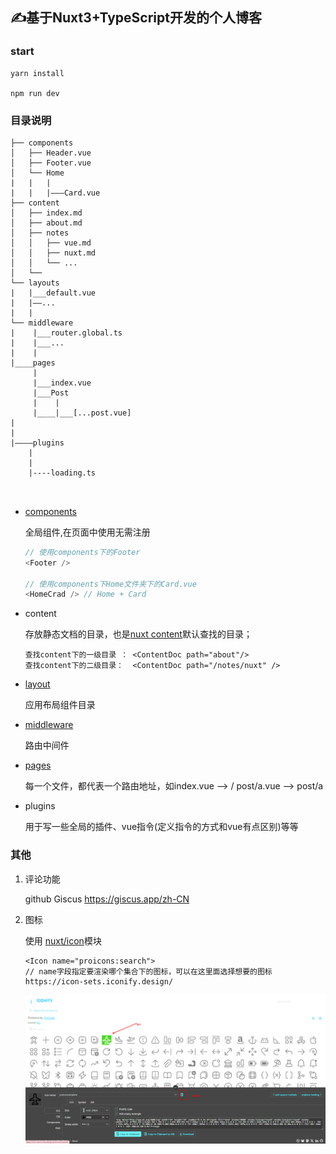 ## ✍基于Nuxt3+TypeScript开发的个人博客


### start
```
yarn install

npm run dev 

```

### 目录说明

```.
├── components
│   ├── Header.vue
│   ├── Footer.vue
│   └── Home
|   |   |
|   |   |———Card.vue
├── content
│   ├── index.md
│   ├── about.md
│   ├── notes
│   │   ├── vue.md
│   │   ├── nuxt.md
│   │   └── ...
│   └── 
└── layouts
|   |___default.vue
|   |——...
|   |
└── middleware
|    |___router.global.ts
|    |___...
|    |
|____pages
     |
     |___index.vue
     |___Post
     |    |
     |____|___[...post.vue]
|
|
|————plugins
    |
    |
    |----loading.ts



```
- [components](https://nuxt.com.cn/docs/guide/directory-structure/components)

  全局组件,在页面中使用无需注册

  ``` js
  // 使用components下的Footer
  <Footer />

  // 使用components下Home文件夹下的Card.vue
  <HomeCrad /> // Home + Card 
  ```

- content

  存放静态文档的目录，也是[nuxt content](https://nuxt.com.cn/docs/guide/directory-structure/content#%E5%90%AF%E7%94%A8nuxt-content)默认查找的目录；
  ```
  查找content下的一级目录 ： <ContentDoc path="about"/>
  查找content下的二级目录：  <ContentDoc path="/notes/nuxt" />
  ```

- [layout](https://nuxt.com.cn/docs/guide/directory-structure/layouts)

    应用布局组件目录
  
- [middleware](https://nuxt.com.cn/docs/guide/directory-structure/middleware)

    路由中间件

- [pages](https://nuxt.com.cn/docs/guide/directory-structure/pages)

    每一个文件，都代表一个路由地址，如index.vue --> /    post/a.vue --> post/a

- plugins

  用于写一些全局的插件、vue指令(定义指令的方式和vue有点区别)等等

### 其他
  1. 评论功能

     github Giscus  https://giscus.app/zh-CN

  2. 图标

     使用 [nuxt/icon](https://nuxt.com.cn/modules/icon)模块
    
      ```
      <Icon name="proicons:search">
      // name字段指定要渲染哪个集合下的图标，可以在这里面选择想要的图标 https://icon-sets.iconify.design/
      ```

      ![alt text](image.png)